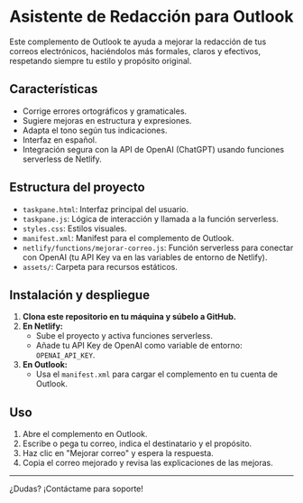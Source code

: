 # Asistente de Redacción para Outlook

Este complemento de Outlook te ayuda a mejorar la redacción de tus correos electrónicos, haciéndolos más formales, claros y efectivos, respetando siempre tu estilo y propósito original.

## Características
- Corrige errores ortográficos y gramaticales.
- Sugiere mejoras en estructura y expresiones.
- Adapta el tono según tus indicaciones.
- Interfaz en español.
- Integración segura con la API de OpenAI (ChatGPT) usando funciones serverless de Netlify.

## Estructura del proyecto
- `taskpane.html`: Interfaz principal del usuario.
- `taskpane.js`: Lógica de interacción y llamada a la función serverless.
- `styles.css`: Estilos visuales.
- `manifest.xml`: Manifest para el complemento de Outlook.
- `netlify/functions/mejorar-correo.js`: Función serverless para conectar con OpenAI (tu API Key va en las variables de entorno de Netlify).
- `assets/`: Carpeta para recursos estáticos.

## Instalación y despliegue
1. **Clona este repositorio en tu máquina y súbelo a GitHub.**
2. **En Netlify:**
   - Sube el proyecto y activa funciones serverless.
   - Añade tu API Key de OpenAI como variable de entorno: `OPENAI_API_KEY`.
3. **En Outlook:**
   - Usa el `manifest.xml` para cargar el complemento en tu cuenta de Outlook.

## Uso
1. Abre el complemento en Outlook.
2. Escribe o pega tu correo, indica el destinatario y el propósito.
3. Haz clic en "Mejorar correo" y espera la respuesta.
4. Copia el correo mejorado y revisa las explicaciones de las mejoras.

---

¿Dudas? ¡Contáctame para soporte!
